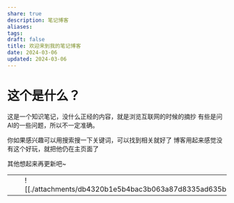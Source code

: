 ```yaml
---
share: true
description: 笔记博客
aliases: 
tags: 
draft: false
title: 欢迎来到我的笔记博客
date: 2024-03-06
updated: 2024-03-06
---
```

# 这个是什么？

这是一个知识笔记，没什么正经的内容，就是浏览互联网的时候的摘抄
有些是问AI的一些问题，所以不一定准确。

你如果感兴趣可以用搜索搜一下关键词，可以找到相关就好了
博客用起来感觉没有这个好玩，就把他仍在主页面了

其他想起来再更新吧~



|     |     |                                                                           |     |     |
| --- | --- | ------------------------------------------------------------------------- | --- | --- |
|     |     | ![[./attachments/db4320b1e5b4bac3b063a87d8335ad635b776137c59db3c1ccae07042f375c38.png|db4320b1e5b4bac3b063a87d8335ad635b776137c59db3c1ccae07042f375c38.png]] |     |     |


